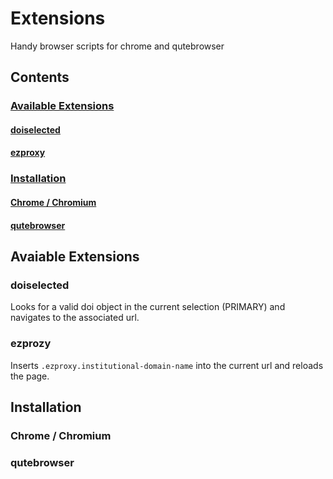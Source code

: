 # Extensions
Handy browser scripts for chrome and qutebrowser

## Contents
### [Available Extensions](#available-extensions)
#### [doiselected](#doiselected)
#### [ezproxy](#ezproxy)
### [Installation](#installation)
#### [Chrome /  Chromium](#chrome/chromium)
#### [qutebrowser](#qutebrowser)

## Avaiable Extensions
### doiselected
Looks for a valid doi object in the current selection (PRIMARY) and navigates to
the associated url.
### ezprozy
Inserts `.ezproxy.institutional-domain-name` into the current url and reloads the page.


## Installation
### Chrome / Chromium
### qutebrowser

